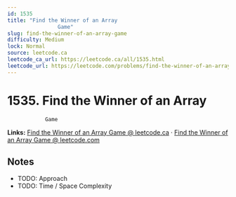 ```yaml
--- 
id: 1535
title: "Find the Winner of an Array
                Game"
slug: find-the-winner-of-an-array-game
difficulty: Medium
lock: Normal
source: leetcode.ca
leetcode_ca_url: https://leetcode.ca/all/1535.html
leetcode_url: https://leetcode.com/problems/find-the-winner-of-an-array-game/
---
```


# 1535. Find the Winner of an Array
                Game

**Links:** [Find the Winner of an Array
                Game @ leetcode.ca](https://leetcode.ca/all/1535.html) · [Find the Winner of an Array
                Game @ leetcode.com](https://leetcode.com/problems/find-the-winner-of-an-array-game/)

## Notes
- TODO: Approach
- TODO: Time / Space Complexity
